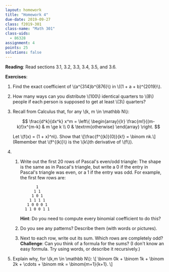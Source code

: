 ```yaml
---
layout: homework
title: "Homework 4"
due-date: 2019-09-27
class: f2019-301
class-name: "Math 301"
class-uids: 
  - 86328
assignment: 4
points: 25
solutions: false
---
```


**Reading**: 
Read sections 3.1, 3.2, 3.3, 3.4, 3.5, and 3.6.

**Exercises**:

1.  Find the exact coefficient of \\(a^{314}b^{876}\\) in \\((1 + a + b)^{2019}\\).

2.  How many ways can you distribute \\(100\\) identical quarters to \\(8\\)
    people if each person is supposed to get at least \\(3\\) quarters?

3.  Recall from Calculus that, for any \\(k, m \in \mathbb N\\):

    $$
    \frac{d^k}{dx^k} x^m = \left\{
    \begin{array}{lr}
    \frac{m!}{(m-k)!}x^{m-k} & m \ge k \\
    0 & \textrm{otherwise}
    \end{array}
    \right.
    $$
    
    Let \\(f(x) = (1 + x)^n\\). Show that 
    \\[\frac{f^{(k)}(0)}{k!} = \binom nk.\\] (Remember that \\(f^{(k)}\\) is the \\(k\\)th derivative of \\(f\\)).
    
4.  
    1.  Write out the first 20 rows of Pascal's even/odd triangle: The shape is
        the same as in Pascal's triangle, but write a 0 if the entry in Pascal's
        triangle was even, or a 1 if the entry was odd. For example, the first few rows are:
        
                   1     
                  1 1    
                 1 0 1   
                1 1 1 1  
               1 0 0 0 1 
              1 1 0 0 1 1
              
        **Hint**: Do you need to compute every binomial coefficient to do this?
        
    2.  Do you see any patterns? Describe them (with words or pictures).
    
    3.  Next to each row, write out its sum. Which rows are completely odd?
        **Challenge**: Can you think of a formula for the sums? (I don't know an easy formula. Try using words, or describe it recursively.)
    
5.  Explain why, for \\(k,m \in \mathbb N\\):
    \\[ \binom 0k + \binom 1k + \binom 2k + \cdots + \binom mk = \binom{m+1}{k+1}. \\]

